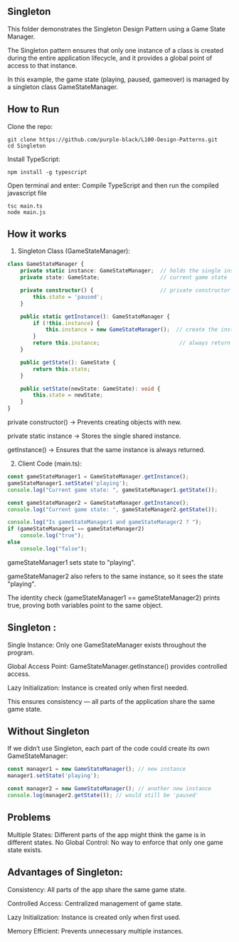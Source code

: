 ## Singleton

This folder demonstrates the Singleton Design Pattern using a Game State Manager.

The Singleton pattern ensures that only one instance of a class is created during the entire application lifecycle, and it provides a global point of access to that instance.

In this example, the game state (playing, paused, gameover) is managed by a singleton class GameStateManager. <br>

## How to Run
Clone the repo:

```
git clone https://github.com/purple-black/L100-Design-Patterns.git
cd Singleton
```

Install TypeScript:

```
npm install -g typescript
```

Open terminal and enter:
Compile TypeScript and then run the compiled javascript file

```
tsc main.ts
node main.js
```

## How it works

1. Singleton Class (GameStateManager):
```ts
class GameStateManager {
    private static instance: GameStateManager;  // holds the single instance
    private state: GameState;                   // current game state

    private constructor() {                     // private constructor prevents direct instantiation
        this.state = 'paused';
    }

    public static getInstance(): GameStateManager {
        if (!this.instance) {
            this.instance = new GameStateManager();  // create the instance if not exists
        }
        return this.instance;                         // always return the same instance
    }

    public getState(): GameState {
        return this.state;
    }

    public setState(newState: GameState): void {
        this.state = newState;
    }
}
```

private constructor() → Prevents creating objects with new.

private static instance → Stores the single shared instance.

getInstance() → Ensures that the same instance is always returned.

2. Client Code (main.ts):
```ts
const gameStateManager1 = GameStateManager.getInstance();
gameStateManager1.setState('playing');
console.log("Current game state: ", gameStateManager1.getState());

const gameStateManager2 = GameStateManager.getInstance();
console.log("Current game state: ", gameStateManager2.getState());

console.log("Is gameStateManager1 and gameStateManager2 ? ");
if (gameStateManager1 == gameStateManager2)
    console.log("true");
else
    console.log("false");
```

gameStateManager1 sets state to "playing".

gameStateManager2 also refers to the same instance, so it sees the state "playing".

The identity check (gameStateManager1 == gameStateManager2) prints true, proving both variables point to the same object.

## Singleton :

Single Instance: Only one GameStateManager exists throughout the program.

Global Access Point: GameStateManager.getInstance() provides controlled access.

Lazy Initialization: Instance is created only when first needed.

This ensures consistency — all parts of the application share the same game state.


## Without Singleton

If we didn’t use Singleton, each part of the code could create its own GameStateManager:

```ts
const manager1 = new GameStateManager(); // new instance
manager1.setState('playing');

const manager2 = new GameStateManager(); // another new instance
console.log(manager2.getState()); // would still be 'paused'
```

## Problems

Multiple States: Different parts of the app might think the game is in different states.
No Global Control: No way to enforce that only one game state exists.

## Advantages of Singleton:

Consistency: All parts of the app share the same game state.

Controlled Access: Centralized management of game state.

Lazy Initialization: Instance is created only when first used.

Memory Efficient: Prevents unnecessary multiple instances.
 
 
